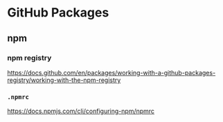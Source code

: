 # GitHub Packages

## npm

### npm registry

<https://docs.github.com/en/packages/working-with-a-github-packages-registry/working-with-the-npm-registry>

### `.npmrc`

<https://docs.npmjs.com/cli/configuring-npm/npmrc>
